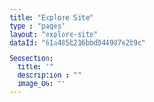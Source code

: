 ```yaml
---
title: "Explore Site"
type : "pages"
layout: "explore-site"
dataId: "61a485b216bbd044987e2b9c"

Seosection:
  title: ""
  description : ""
  image_OG: ""
---
```

